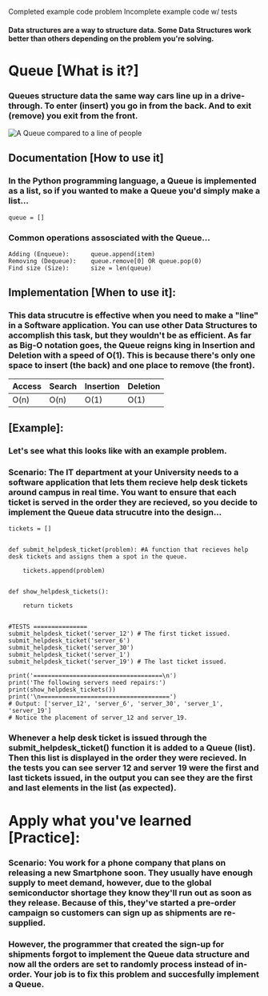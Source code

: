 Completed example code problem
Incomplete example code w/ tests

#### Data structures are a way to structure data. Some Data Structures work better than others depending on the problem you're solving.


# Queue [What is it?]

### Queues structure data the same way cars line up in a drive-through. To enter (insert) you go in from the back. And to exit (remove) you exit from the front.

![A Queue compared to a line of people](https://github.com/joehawkens/data-structures-final/blob/main/Assets/QueueDiagram.PNG?raw=true)

## Documentation [How to use it]

### In the Python programming language, a Queue is implemented as a list, so if you wanted to make a Queue you'd simply make a list...
```
queue = []
```
### Common operations assosciated with the Queue...
```
Adding (Enqueue):      queue.append(item)
Removing (Dequeue):    queue.remove[0] OR queue.pop(0)    
Find size (Size):      size = len(queue)
``` 


## Implementation [When to use it]:

### This data strucutre is effective when you need to make a "line" in a Software application. You can use other Data Structures to accomplish this task, but they wouldn't be as efficient. As far as Big-O notation goes, the Queue reigns king in Insertion and Deletion with a speed of O(1). This is because there's only one space to insert (the back) and one place to remove (the front).

Access | Search | Insertion | Deletion |
-------|--------|-----------|----------|
 O(n)  |  O(n)  |   O(1)    |    O(1)  |

## [Example]:
### Let's see what this looks like with an example problem.

### Scenario: The IT department at your University needs to a software application that lets them recieve help desk tickets around campus in real time. You want to ensure that each ticket is served in the order they are recieved, so you decide to implement the Queue data strucutre into the design...

```
tickets = []


def submit_helpdesk_ticket(problem): #A function that recieves help desk tickets and assigns them a spot in the queue.

    tickets.append(problem)


def show_helpdesk_tickets():

    return tickets


#TESTS ===============
submit_helpdesk_ticket('server_12') # The first ticket issued.
submit_helpdesk_ticket('server_6')
submit_helpdesk_ticket('server_30')
submit_helpdesk_ticket('server_1')
submit_helpdesk_ticket('server_19') # The last ticket issued.

print('====================================\n')
print('The following servers need repairs:')
print(show_helpdesk_tickets())
print('\n====================================')
# Output: ['server_12', 'server_6', 'server_30', 'server_1', 'server_19'] 
# Notice the placement of server_12 and server_19.
```
### Whenever a help desk ticket is issued through the submit_helpdesk_ticket() function it is added to a Queue (list). Then this list is displayed in the order they were recieved. In the tests you can see server 12 and server 19 were the first and last tickets issued, in the output you can see they are the first and last elements in the list (as expected).

# Apply what you've learned [Practice]:

### Scenario: You work for a phone company that plans on releasing a new Smartphone soon. They usually have enough supply to meet demand, however, due to the global semiconductor shortage they know they'll run out as soon as they release. Because of this, they've started a pre-order campaign so customers can sign up as shipments are re-supplied.
### However, the programmer that created the sign-up for shipments forgot to implement the Queue data structure and now all the orders are set to randomly process instead of in-order. Your job is to fix this problem and succesfully implement a Queue.

```



```


